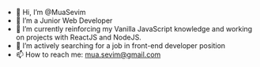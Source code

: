 - 👋 Hi, I’m @MuaSevim
- 👀 I’m a Junior Web Developer
- 🌱 I’m currently reinforcing my Vanilla JavaScript knowledge and working on projects with ReactJS and NodeJS.
- 💞️ I’m actively searching for a job in front-end developer position
- 📫 How to reach me: mua.sevim@gmail.com

<!---
MuaSevim/MuaSevim is a ✨ special ✨ repository because its `README.md` (this file) appears on your GitHub profile.
You can click the Preview link to take a look at your changes.
--->
